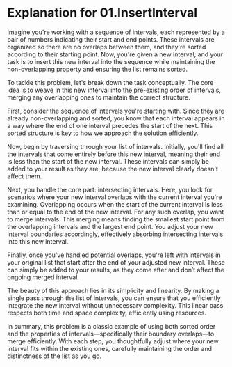 # Explanation for 01.InsertInterval

Imagine you're working with a sequence of intervals, each represented by a pair of numbers indicating their start and end points. These intervals are organized so there are no overlaps between them, and they're sorted according to their starting point. Now, you're given a new interval, and your task is to insert this new interval into the sequence while maintaining the non-overlapping property and ensuring the list remains sorted.

To tackle this problem, let's break down the task conceptually. The core idea is to weave in this new interval into the pre-existing order of intervals, merging any overlapping ones to maintain the correct structure.

First, consider the sequence of intervals you're starting with. Since they are already non-overlapping and sorted, you know that each interval appears in a way where the end of one interval precedes the start of the next. This sorted structure is key to how we approach the solution efficiently.

Now, begin by traversing through your list of intervals. Initially, you'll find all the intervals that come entirely before this new interval, meaning their end is less than the start of the new interval. These intervals can simply be added to your result as they are, because the new interval clearly doesn't affect them.

Next, you handle the core part: intersecting intervals. Here, you look for scenarios where your new interval overlaps with the current interval you're examining. Overlapping occurs when the start of the current interval is less than or equal to the end of the new interval. For any such overlap, you want to merge intervals. This merging means finding the smallest start point from the overlapping intervals and the largest end point. You adjust your new interval boundaries accordingly, effectively absorbing intersecting intervals into this new interval.

Finally, once you've handled potential overlaps, you're left with intervals in your original list that start after the end of your adjusted new interval. These can simply be added to your results, as they come after and don’t affect the ongoing merged interval.

The beauty of this approach lies in its simplicity and linearity. By making a single pass through the list of intervals, you can ensure that you efficiently integrate the new interval without unnecessary complexity. This linear pass respects both time and space complexity, efficiently using resources.

In summary, this problem is a classic example of using both sorted order and the properties of intervals—specifically their boundary overlaps—to merge efficiently. With each step, you thoughtfully adjust where your new interval fits within the existing ones, carefully maintaining the order and distinctness of the list as you go.